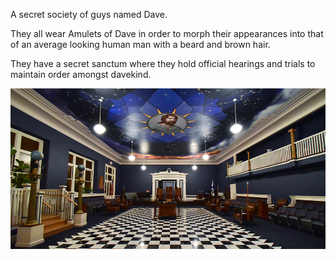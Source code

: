 A secret society of guys named Dave.

They all wear Amulets of Dave in order to morph their appearances into that of an average looking human man with a beard and brown hair.

They have a secret sanctum where they hold official hearings and trials to maintain order amongst davekind.

![image](notes/images/dave_sanctum.png)